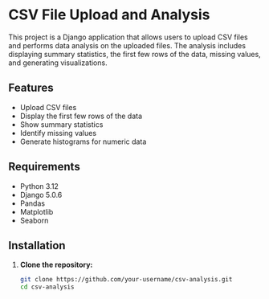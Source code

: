 
# CSV File Upload and Analysis

This project is a Django application that allows users to upload CSV files and performs data analysis on the uploaded files. The analysis includes displaying summary statistics, the first few rows of the data, missing values, and generating visualizations.

## Features

- Upload CSV files
- Display the first few rows of the data
- Show summary statistics
- Identify missing values
- Generate histograms for numeric data

## Requirements

- Python 3.12
- Django 5.0.6
- Pandas
- Matplotlib
- Seaborn

## Installation

1. **Clone the repository:**

   ```bash
   git clone https://github.com/your-username/csv-analysis.git
   cd csv-analysis

